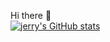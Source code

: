 Hi there 👋  
[![jerry's GitHub stats](https://github-readme-stats.vercel.app/api?username=flyfloor)](https://github.com/flyfloor/github-readme-stats)
